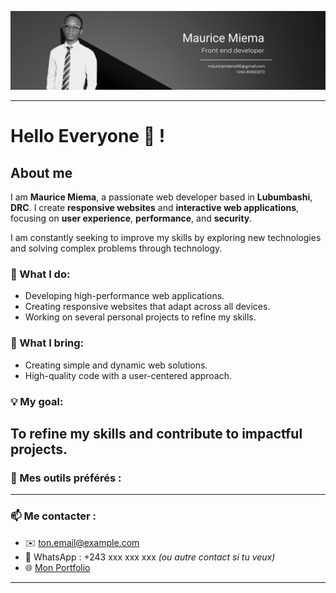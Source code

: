 <!-- Bannière -->
<p align="center">
  <img src="./banniere.png" alt="bannière" width="1000" />
</p>

---

# Hello Everyone 👋 ! 

## About me
I am **Maurice Miema**, a passionate web developer based in **Lubumbashi**, **DRC**. I create **responsive websites** and **interactive web applications**, focusing on **user experience**, **performance**, and **security**.

I am constantly seeking to improve my skills by exploring new technologies and solving complex problems through technology.

### 🌱 What I do:
- Developing high-performance web applications.
- Creating responsive websites that adapt across all devices.
- Working on several personal projects to refine my skills.

### 🚀 What I bring:
- Creating simple and dynamic web solutions.
- High-quality code with a user-centered approach.

### 💡 My goal:
To refine my skills and contribute to impactful projects.
---

### 🧰 Mes outils préférés :

---

### 📫 Me contacter :

- ✉️ [ton.email@example.com](mailto:ton.email@example.com)
- 💬 WhatsApp : +243 xxx xxx xxx *(ou autre contact si tu veux)*
- 🌐 [Mon Portfolio](https://tonportfolio.com)

---

